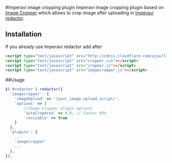 #Imperavi image cropping plugin 
Imperavi image cropping plugin based on [Image Cropper](https://github.com/fengyuanchen/cropper) which allows to crop image after uploading in [Imperavi redactor](http://imperavi.com/redactor). 

## Installation
If you already use Imperavi redactor add after

````html
<script type="text/javascript" src="http://cdnjs.cloudflare.com/ajax/libs/font-awesome/4.0.3/css/font-awesome.min.css"></script>
<script type="text/javascript" src="cropper.css"></script>
<script type="text/javascript" src="cropper.js"></script>
<script type="text/javascript" src="imagecropper.js"></script>
````

##Usage
````javascript
$('#redactor').redactor({
  'imagecropper': {
  	'imageUpload' => '/your_image_upload_script/',
  	'options' => [
	    //Image Cropper plugin options
  		'autoCropArea' => 0.6, // Center 60%
  		'resizable' => true
  	}
  },
  'plugins': {
    ...
  	'imagecropper'
  	...
  },
});
````



